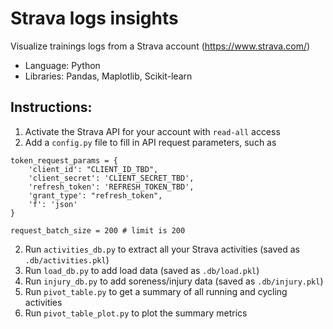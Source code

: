 # Strava logs insights
Visualize trainings logs from a Strava account (https://www.strava.com/)

* Language: Python
* Libraries: Pandas, Maplotlib, Scikit-learn

## Instructions:
1. Activate the Strava API for your account with ```read-all``` access
2. Add a ```config.py``` file to fill in API request parameters, such as
```
token_request_params = {
    'client_id': "CLIENT_ID_TBD",
    'client_secret': 'CLIENT_SECRET_TBD',
    'refresh_token': 'REFRESH_TOKEN_TBD',
    'grant_type': "refresh_token",
    'f': 'json'
}

request_batch_size = 200 # limit is 200
```
2. Run ```activities_db.py``` to extract all your Strava activities (saved as ```.db/activities.pkl```)
3. Run ```load_db.py``` to add load data (saved as ```.db/load.pkl```)
3. Run ```injury_db.py``` to add soreness/injury data (saved as ```.db/injury.pkl```)
4. Run ```pivot_table.py``` to get a summary of all running and cycling activities
5. Run ```pivot_table_plot.py``` to plot the summary metrics